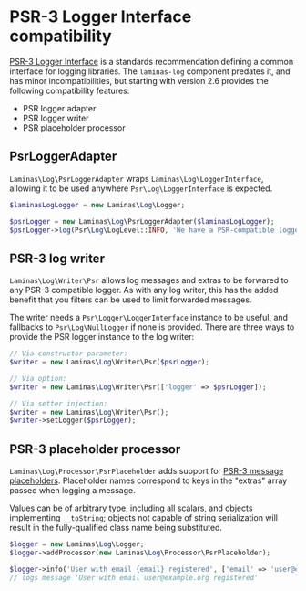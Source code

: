 # PSR-3 Logger Interface compatibility

[PSR-3 Logger Interface](https://github.com/php-fig/fig-standards/blob/master/accepted/PSR-3-logger-interface.md)
is a standards recommendation defining a common interface for logging libraries. The `laminas-log`
component predates it, and has minor incompatibilities, but starting with version 2.6 provides the
following compatibility features:

- PSR logger adapter
- PSR logger writer
- PSR placeholder processor

## PsrLoggerAdapter

`Laminas\Log\PsrLoggerAdapter` wraps `Laminas\Log\LoggerInterface`, allowing it to be used
anywhere `Psr\Log\LoggerInterface` is expected.

```php
$laminasLogLogger = new Laminas\Log\Logger;

$psrLogger = new Laminas\Log\PsrLoggerAdapter($laminasLogLogger);
$psrLogger->log(Psr\Log\LogLevel::INFO, 'We have a PSR-compatible logger');
```

## PSR-3 log writer

`Laminas\Log\Writer\Psr` allows log messages and extras to be forwared to any PSR-3 compatible logger.
As with any log writer, this has the added benefit that you filters can be used to limit forwarded
messages.

The writer needs a `Psr\Logger\LoggerInterface` instance to be useful, and fallbacks to
`Psr\Log\NullLogger` if none is provided. There are three ways to provide the PSR logger instance to
the log writer:

```php
// Via constructor parameter:
$writer = new Laminas\Log\Writer\Psr($psrLogger);

// Via option:
$writer = new Laminas\Log\Writer\Psr(['logger' => $psrLogger]);

// Via setter injection:
$writer = new Laminas\Log\Writer\Psr();
$writer->setLogger($psrLogger);
```

## PSR-3 placeholder processor

`Laminas\Log\Processor\PsrPlaceholder` adds support for [PSR-3 message placeholders](https://github.com/php-fig/fig-standards/blob/master/accepted/PSR-3-logger-interface.md#12-message).
Placeholder names correspond to keys in the "extras" array passed when logging a message.

Values can be of arbitrary type, including all scalars, and objects implementing `__toString`;
objects not capable of string serialization will result in the fully-qualified class name being
substituted.

```php
$logger = new Laminas\Log\Logger;
$logger->addProcessor(new Laminas\Log\Processor\PsrPlaceholder);

$logger->info('User with email {email} registered', ['email' => 'user@example.org']);
// logs message 'User with email user@example.org registered'
```
